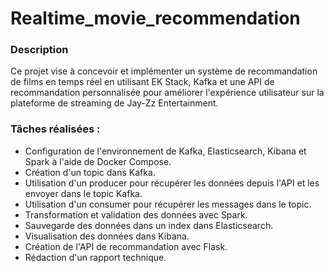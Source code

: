 # Realtime_movie_recommendation

### Description
Ce projet vise à concevoir et implémenter un système de recommandation de films en temps réel en utilisant EK Stack, Kafka et une API de recommandation personnalisée pour améliorer l'expérience utilisateur sur la plateforme de streaming de Jay-Zz Entertainment.

### Tâches réalisées :
- Configuration de l'environnement de Kafka, Elasticsearch, Kibana et Spark à l'aide de Docker Compose.
- Création d'un topic dans Kafka.
- Utilisation d'un producer pour récupérer les données depuis l'API et les envoyer dans le topic Kafka.
- Utilisation d'un consumer pour récupérer les messages dans le topic.
- Transformation et validation des données avec Spark.
- Sauvegarde des données dans un index dans Elasticsearch.
- Visualisation des données dans Kibana.
- Création de l'API de recommandation avec Flask.
- Rédaction d'un rapport technique.
